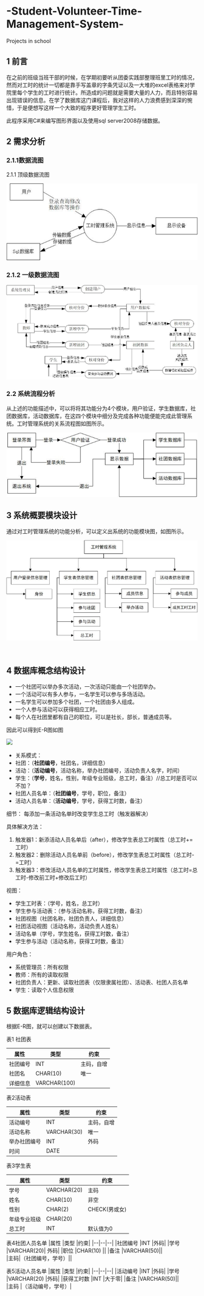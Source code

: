 # -Student-Volunteer-Time-Management-System-
Projects in school
## 1 前言 ##
在之前的班级当班干部的时候，在学期初要听从团委实践部整理班里工时的情况，然而对工时的统计一切都是靠手写盖章的字条凭证以及一大堆的excel表格来对学院里每个学生的工时进行统计。所造成的问题就是需要大量的人力，而且特别容易出现错误的信息。在学了数据库这门课程后，我对这样的人力浪费感到深深的惋惜，于是便想写这样一个大致的程序更好管理学生工时。

此程序采用C#来编写图形界面以及使用sql server2008存储数据。


## 2 需求分析 ##

### 2.1.1数据流图 ###
2.1.1 顶级数据流图

![](/picture/顶级数据流图.jpg)
 
### 2.1.2 一级数据流图 ###
 
 ![](/picture/一级数据流图.jpg)

### 2.2  系统流程分析 ###
从上述的功能描述中，可以将将其功能分为4个模块，用户验证，学生数据库，社团数据库，活动数据库，在这四个模块中细分及完成各种功能便能完成此管理系统。工时管理系统的关系流程图如图所示。

![](/picture/系统流程示意图.jpg)
 
## 3 系统概要模块设计 ##
通过对工时管理系统的功能分析，可以定义出系统的功能模块图，如图所示。
 
![](/picture/工时管理系统模块示意图.jpg)

 
## 4 数据库概念结构设计 ##
- 一个社团可以举办多次活动，一次活动只能由一个社团举办。
- 一个活动可以有多人参与，一名学生可以参与多场活动。
- 一名学生可以参加多个社团，一个社团由多人组成。
- 一个人参与活动可以获得相应工时。
- 每个人在社团里都有自己的职位，可以是社长，部长，普通成员等。

因此可以得到E-R图如图

 ![](/picture/E-R图.png)

- 关系模式：
- 社团：（**社团编号**，社团名，详细信息）
- 活动：（**活动编号**，活动名称，举办社团编号，活动负责人名字，时间）
- 学生：（**学号**，姓名，性别，年级专业班级，总工时，备注）//总工时是否可以不加？
- 社团人员名单：（**社团编号**，学号，职位，备注）
- 活动人员名单：（**活动编号**，学号，获得工时数，备注）

细节：
每添加一条活动名单时改变学生总工时（触发器解决）

具体解决方法：

 1. 触发器1：新添活动人员名单后（after），修改学生表总工时属性（总工时+=工时）
 2. 触发器2：删除活动人员名单前（before），修改学生表总工时属性（总工时-=工时）
 3. 触发器3：修改活动人员名单的工时属性，修改学生表总工时属性（总工时=总工时-修改前工时+修改后工时）

视图：
 
- 学生工时表：（学号，姓名，总工时）
- 学生参与活动表：（参与活动名称，获得工时数，备注）
- 社团视图（社团名称，社团负责人，详细信息）
- 社团活动视图（活动名称，活动负责人姓名）
- 活动名单（学号，学生姓名，获得工时数，备注）
- 学生参与活动（活动名称，获得工时数，备注）

用户角色：

- 系统管理员：所有权限
- 教师：所有的读取权限
- 社团负责人：更新、读取社团表（仅限隶属社团）、活动表、社团人员名单
- 学生：读取个人信息权限


## 5 数据库逻辑结构设计 ##
根据E-R图，就可以创建以下数据表。

表1 社团表

| 属性     | 类型    | 约束      |
| --      | --     | ----------    |
| 社团编号 | INT     | 主码，自增 |
| 社团名   | CHAR(10)| 唯一      |
| 详细信息 | VARCHAR(100)	 ||

表2活动表

|属性|类型|约束|
|--|--|--|
|活动编号	|INT	|主码，自增|
|活动名称	|VARCHAR(30)	|唯一|
|举办社团编号|INT	|外码|
|时间	|DATE	||

表3学生表

|属性	|类型	|约束|
|--|--|--|
|学号	|VARCHAR(20)	|主码|
|姓名	|CHAR(10)	|非空|
|性别	|CHAR(2)	|CHECK(男或女)|
|年级专业班级	|CHAR(20)	||
|总工时	|INT	|默认值为0|

表4社团人员名单
|属性	|类型	|约束|
|--|--|--|
|社团编号	|INT	|外码|
|学号	|VARCHAR(20)|	外码|
|职位	|CHAR(10)	||
|备注	|VARCHAR(50)||	
|主码|（社团编号，学号）||

表5活动人员名单
|属性	|类型	|约束|
|--|--|--|
|活动编号	|INT	|外码|
|学号	|VARCHAR(20)	|外码|
|获得工时数	|INT	|大于零|
|备注	|VARCHAR(50)||	
|主码   |（活动编号，学号）|
